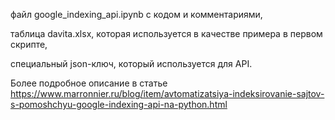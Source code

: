 файл google_indexing_api.ipynb с кодом и комментариями,

таблица davita.xlsx, которая используется в качестве примера в первом скрипте,

специальный json-ключ, который используется для API.

Более подробное описание в статье https://www.marronnier.ru/blog/item/avtomatizatsiya-indeksirovanie-sajtov-s-pomoshchyu-google-indexing-api-na-python.html
